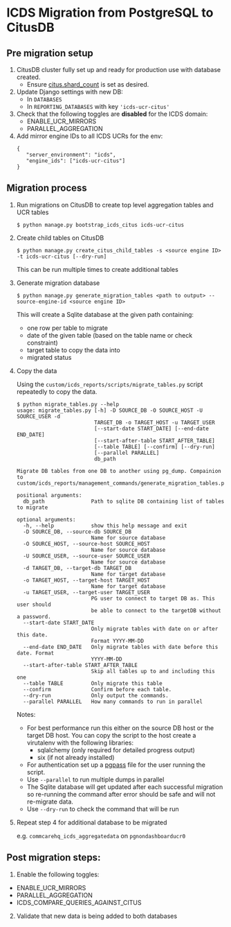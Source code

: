 # ICDS Migration from PostgreSQL to CitusDB

## Pre migration setup

1. CitusDB cluster fully set up and ready for production use with database created.
    * Ensure [citus.shard_count](https://github.com/dimagi/commcare-cloud/blob/e2d5865a9edfe1306e325051ef8e4973f685d20a/environments/india/postgresql.yml#L59) is set as desired.
3. Update Django settings with new DB:
    * In `DATABASES`
    * In `REPORTING_DATABASES` with key `'icds-ucr-citus'`
4. Check that the following toggles are **disabled** for the ICDS domain:
    * ENABLE_UCR_MIRRORS
    * PARALLEL_AGGREGATION
5. Add mirror engine IDs to all ICDS UCRs for the env:
   ```
   {
      "server_environment": "icds",
      "engine_ids": ["icds-ucr-citus"]
   }
   ```

## Migration process

1. Run migrations on CitusDB to create top level aggregation tables and UCR tables

    ```
    $ python manage.py bootstrap_icds_citus icds-ucr-citus
    ```

2. Create child tables on CitusDB

    ```
    $ python manage.py create_citus_child_tables -s <source engine ID> -t icds-ucr-citus [--dry-run]
    ```

    This can be run multiple times to create additional tables

3. Generate migration database

    ```
    $ python manage.py generate_migration_tables <path to output> --source-engine-id <source engine ID>
    ```

    This will create a Sqlite database at the given path containing:

    * one row per table to migrate
    * date of the given table (based on the table name or check constraint)
    * target table to copy the data into
    * migrated status

4. Copy the data

    Using the `custom/icds_reports/scripts/migrate_tables.py` script repeatedly to copy the data.

    ```
    $ python migrate_tables.py --help
    usage: migrate_tables.py [-h] -D SOURCE_DB -O SOURCE_HOST -U SOURCE_USER -d
                             TARGET_DB -o TARGET_HOST -u TARGET_USER
                             [--start-date START_DATE] [--end-date END_DATE]
                             [--start-after-table START_AFTER_TABLE]
                             [--table TABLE] [--confirm] [--dry-run]
                             [--parallel PARALLEL]
                             db_path

    Migrate DB tables from one DB to another using pg_dump. Compainion to
    custom/icds_reports/management_commands/generate_migration_tables.py

    positional arguments:
      db_path               Path to sqlite DB containing list of tables to migrate

    optional arguments:
      -h, --help            show this help message and exit
      -D SOURCE_DB, --source-db SOURCE_DB
                            Name for source database
      -O SOURCE_HOST, --source-host SOURCE_HOST
                            Name for source database
      -U SOURCE_USER, --source-user SOURCE_USER
                            Name for source database
      -d TARGET_DB, --target-db TARGET_DB
                            Name for target database
      -o TARGET_HOST, --target-host TARGET_HOST
                            Name for target database
      -u TARGET_USER, --target-user TARGET_USER
                            PG user to connect to target DB as. This user should
                            be able to connect to the targetDB without a password.
      --start-date START_DATE
                            Only migrate tables with date on or after this date.
                            Format YYYY-MM-DD
      --end-date END_DATE   Only migrate tables with date before this date. Format
                            YYYY-MM-DD
      --start-after-table START_AFTER_TABLE
                            Skip all tables up to and including this one
      --table TABLE         Only migrate this table
      --confirm             Confirm before each table.
      --dry-run             Only output the commands.
      --parallel PARALLEL   How many commands to run in parallel
    ```

    Notes:
    * For best performance run this either on the source DB host or the target DB host. You can copy the
      script to the host create a virutalenv with the following libraries:
        - sqlalchemy (only required for detailed progress output)
        - six (if not already installed)
    * For authentication set up a [pgpass](https://www.postgresql.org/docs/9.6/libpq-pgpass.html) file
      for the user running the script.
    * Use `--parallel` to run multiple dumps in parallel
    * The Sqlite database will get updated after each successful migration so re-running the command after error
      should be safe and will not re-migrate data.
    * Use `--dry-run` to check the command that will be run

5. Repeat step 4 for additional database to be migrated

    e.g. `commcarehq_icds_aggregatedata` on `pgnondashboarducr0`

## Post migration steps:
1. Enable the following toggles:
  * ENABLE_UCR_MIRRORS
  * PARALLEL_AGGREGATION
  * ICDS_COMPARE_QUERIES_AGAINST_CITUS
2. Validate that new data is being added to both databases
